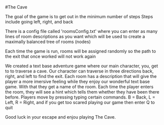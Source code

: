 #The Cave

The goal of the game is to get out in the minimum number of steps
Steps include going left, right, and back

There is a config file called 'roomsConfig.txt' where you can enter as many lines of room descriptions as you want which will be used to create a maximally balanced tree of rooms (nodes)

Each time the game is run, rooms will be assigned randomly so the path to the exit that once worked will not work again

We created a text base adventure game where our main character, you, get to to traverse a cave.
Our character can traverse in three directions back, right, and left to find the exit. 
Each room has a description that will give the player a more imersive feeling while they enjoy our wonderful text base game.
With that they get a name of the room.
Each time the player enters the room, they will see a hint which tells them whether they have been there before.
Players move by pressing typing certain commands. 
B = Back, L = Left, R = Right, and if you get too scared playing our game then enter Q to quit

 Good luck in your escape and enjou playing The Cave.

